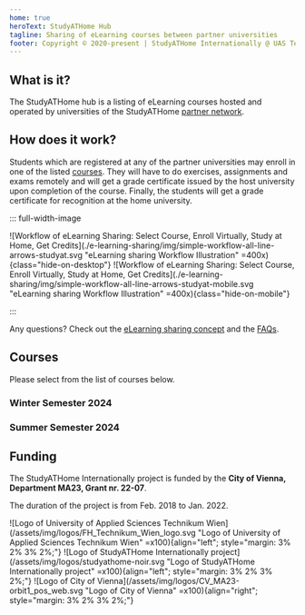 ```yaml
---
home: true
heroText: StudyATHome Hub
tagline: Sharing of eLearning courses between partner universities
footer: Copyright © 2020-present | StudyATHome Internationally @ UAS Technikum Wien
---
```


## What is it?

The StudyATHome hub is a listing of eLearning courses hosted and operated by universities of the StudyATHome [partner network](/studyathome/partner/).

## How does it work?

Students which are registered at any of the partner universities may enroll in one of the listed [courses](/courses/). They will have to do exercises, assignments and exams remotely and will get a grade certificate issued by the host university upon completion of the course. Finally, the students will get a grade certificate for recognition at the home university.

::: full-width-image

![Workflow of eLearning Sharing: Select Course, Enroll Virtually, Study at Home, Get Credits](./e-learning-sharing/img/simple-workflow-all-line-arrows-studyat.svg "eLearning sharing Workflow Illustration" =400x){class="hide-on-desktop"}
![Workflow of eLearning Sharing: Select Course, Enroll Virtually, Study at Home, Get Credits](./e-learning-sharing/img/simple-workflow-all-line-arrows-studyat-mobile.svg "eLearning sharing Workflow Illustration" =400x){class="hide-on-mobile"}

:::

Any questions? Check out the [eLearning sharing concept](/e-learning-sharing) and the [FAQs](/e-learning-sharing/faq.html).

## Courses

Please select from the list of courses below.

### Winter Semester 2024

<Courses winter sort="name" path="/courses/"/>

### Summer Semester 2024

<Courses summer sort="name" path="/courses/"/>

## Funding

The StudyATHome Internationally project is funded by the **City of Vienna, Department MA23, Grant nr. 22-07**.

The duration of the project is from Feb. 2018 to Jan. 2022.

![Logo of University of Applied Sciences Technikum Wien](/assets/img/logos/FH_Technikum_Wien_logo.svg "Logo of University of Applied Sciences Technikum Wien" =x100){align="left"; style="margin: 3% 2% 3% 2%;"}
![Logo of StudyATHome Internationally project](/assets/img/logos/studyathome-noir.svg "Logo of StudyATHome Internationally project" =x100){align="left"; style="margin: 3% 2% 3% 2%;"}
![Logo of City of Vienna](/assets/img/logos/CV_MA23-orbit1_pos_web.svg "Logo of City of Vienna" =x100){align="right"; style="margin: 3% 2% 3% 2%;"}
